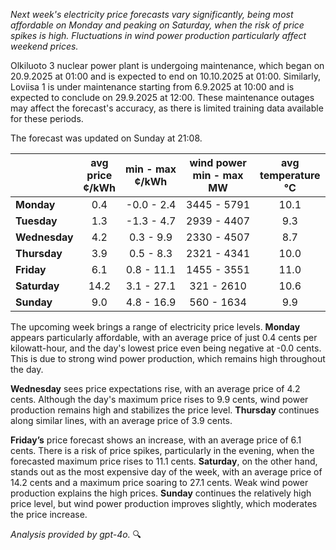*Next week's electricity price forecasts vary significantly, being most affordable on Monday and peaking on Saturday, when the risk of price spikes is high. Fluctuations in wind power production particularly affect weekend prices.*

Olkiluoto 3 nuclear power plant is undergoing maintenance, which began on 20.9.2025 at 01:00 and is expected to end on 10.10.2025 at 01:00. Similarly, Loviisa 1 is under maintenance starting from 6.9.2025 at 10:00 and is expected to conclude on 29.9.2025 at 12:00. These maintenance outages may affect the forecast's accuracy, as there is limited training data available for these periods.

The forecast was updated on Sunday at 21:08.

|             | avg<br>price<br>¢/kWh | min - max<br>¢/kWh | wind power<br>min - max<br>MW | avg<br>temperature<br>°C |
|:-------------|:----------------:|:----------------:|:-------------:|:-------------:|
| **Monday** | 0.4 | -0.0 - 2.4 | 3445 - 5791 | 10.1 |
| **Tuesday** | 1.3 | -1.3 - 4.7 | 2939 - 4407 | 9.3 |
| **Wednesday** | 4.2 | 0.3 - 9.9 | 2330 - 4507 | 8.7 |
| **Thursday** | 3.9 | 0.5 - 8.3 | 2321 - 4341 | 10.0 |
| **Friday** | 6.1 | 0.8 - 11.1 | 1455 - 3551 | 11.0 |
| **Saturday** | 14.2 | 3.1 - 27.1 | 321 - 2610 | 10.6 |
| **Sunday** | 9.0 | 4.8 - 16.9 | 560 - 1634 | 9.9 |

The upcoming week brings a range of electricity price levels. **Monday** appears particularly affordable, with an average price of just 0.4 cents per kilowatt-hour, and the day's lowest price even being negative at -0.0 cents. This is due to strong wind power production, which remains high throughout the day.

**Wednesday** sees price expectations rise, with an average price of 4.2 cents. Although the day's maximum price rises to 9.9 cents, wind power production remains high and stabilizes the price level. **Thursday** continues along similar lines, with an average price of 3.9 cents.

**Friday’s** price forecast shows an increase, with an average price of 6.1 cents. There is a risk of price spikes, particularly in the evening, when the forecasted maximum price rises to 11.1 cents. **Saturday**, on the other hand, stands out as the most expensive day of the week, with an average price of 14.2 cents and a maximum price soaring to 27.1 cents. Weak wind power production explains the high prices. **Sunday** continues the relatively high price level, but wind power production improves slightly, which moderates the price increase.

*Analysis provided by gpt-4o.* 🔍
